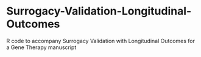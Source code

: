 # Surrogacy-Validation-Longitudinal-Outcomes
R code to accompany Surrogacy Validation with Longitudinal Outcomes for a Gene Therapy manuscript
